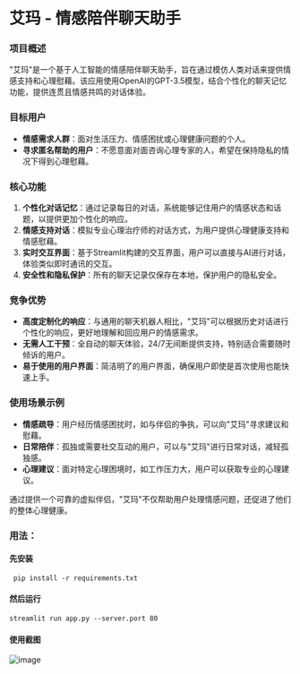# 艾玛 - 情感陪伴聊天助手

### 项目概述
"艾玛"是一个基于人工智能的情感陪伴聊天助手，旨在通过模仿人类对话来提供情感支持和心理慰藉。该应用使用OpenAI的GPT-3.5模型，结合个性化的聊天记忆功能，提供连贯且情感共鸣的对话体验。

### 目标用户
- **情感需求人群**：面对生活压力、情感困扰或心理健康问题的个人。
- **寻求匿名帮助的用户**：不愿意面对面咨询心理专家的人，希望在保持隐私的情况下得到心理慰藉。

### 核心功能
1. **个性化对话记忆**：通过记录每日的对话，系统能够记住用户的情感状态和话题，以提供更加个性化的响应。
2. **情感支持对话**：模拟专业心理治疗师的对话方式，为用户提供心理健康支持和情感慰藉。
3. **实时交互界面**：基于Streamlit构建的交互界面，用户可以直接与AI进行对话，体验类似即时通讯的交互。
4. **安全性和隐私保护**：所有的聊天记录仅保存在本地，保护用户的隐私安全。

### 竞争优势
- **高度定制化的响应**：与通用的聊天机器人相比，"艾玛"可以根据历史对话进行个性化的响应，更好地理解和回应用户的情感需求。
- **无需人工干预**：全自动的聊天体验，24/7无间断提供支持，特别适合需要随时倾诉的用户。
- **易于使用的用户界面**：简洁明了的用户界面，确保用户即使是首次使用也能快速上手。

### 使用场景示例
- **情感疏导**：用户经历情感困扰时，如与伴侣的争执，可以向"艾玛"寻求建议和慰藉。
- **日常陪伴**：孤独或需要社交互动的用户，可以与"艾玛"进行日常对话，减轻孤独感。
- **心理建议**：面对特定心理困境时，如工作压力大，用户可以获取专业的心理建议。

通过提供一个可靠的虚拟伴侣，"艾玛"不仅帮助用户处理情感问题，还促进了他们的整体心理健康。

### 用法：

#### 先安装
```
 pip install -r requirements.txt
```

#### 然后运行
```
streamlit run app.py --server.port 80
```

#### 使用截图
![image](https://github.com/zgimszhd61/AICompanion-quickstart/assets/114722053/cecf5aec-6175-49c9-a742-26bc8da147f5)


